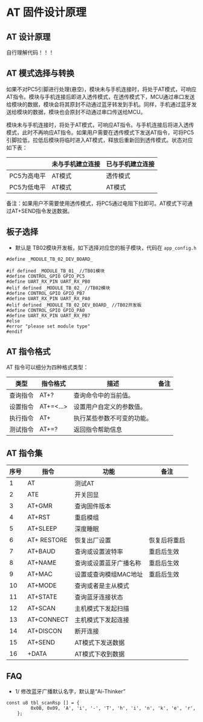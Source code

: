 <!--
 * @Author: your name
 * @Date: 2020-03-31 19:46:54
 * @LastEditTime: 2020-04-01 16:53:37
 * @LastEditors: Please set LastEditors
 * @Description: In User Settings Edit
 * @FilePath: /Telink_825X_SDK/example/at/README.md
 -->
# AT 固件设计原理

## AT 设计原理

自行理解代码！！！


## AT 模式选择与转换
如果不对PC5引脚进行处理(悬空)，模块未与手机连接时，将处于AT模式，可响应AT指令。模块与手机连接后即进入透传模式，在透传模式下，MCU通过串口发送给模块的数据，模块会将其原封不动通过蓝牙转发到手机。同样，手机通过蓝牙发送给模块的数据，模块也会原封不动通过串口传送给MCU。

模块未与手机连接时，将处于AT模式，可响应AT指令。与手机连接后将进入透传模式，此时不再响应AT指令。如果用户需要在透传模式下发送AT指令，可将PC5引脚拉低，拉低后模块将临时进入AT模式，释放后重新回到透传模式。状态对应如下表：

||未与手机建立连接|已与手机建立连接
|---|----|---|
|PC5为高电平|AT模式|透传模式
|PC5为低电平|AT模式|AT模式

备注：如果用户不需要使用透传模式，将PC5通过电阻下拉即可。AT模式下可通过AT+SEND指令发送数据。

## 板子选择

- 默认是 TB02模块开发板，如下选择对应您的板子模块，代码在  ```app_config.h```

```
#define _MODULE_TB_02_DEV_BOARD_

#if defined _MODULE_TB_01_ //TB01模块
#define CONTROL_GPIO GPIO_PC5
#define UART_RX_PIN UART_RX_PB0
#elif defined _MODULE_TB_02_ //TB02模块
#define CONTROL_GPIO GPIO_PB7
#define UART_RX_PIN UART_RX_PA0
#elif defined _MODULE_TB_02_DEV_BOARD_ //TB02开发板
#define CONTROL_GPIO GPIO_PA0
#define UART_RX_PIN UART_RX_PB7
#else
#error "please set module type"
#endif
```

## AT 指令格式
AT 指令可以细分为四种格式类型：

|类型|指令格式|描述|备注
|---|---------|---|---|
|查询指令|AT+<x>?|查询命令中的当前值。	
|设置指令|AT+<x>=<…>|设置用户自定义的参数值。	
|执行指令|AT+<x>|执行某些参数不可变的功能。	
|测试指令|AT+<x>=?|返回指令帮助信息	


## AT 指令集

|序号|指令|功能|备注|
|----|-----|----|----|
|1|AT|测试AT|
|2|ATE|开关回显|
|3|AT+GMR|查询固件版本|
|4|AT+RST|重启模组
|5|AT+SLEEP|深度睡眠|
|6|AT+ RESTORE|恢复出厂设置|恢复后将重启|
|7|AT+BAUD|查询或设置波特率|重启后生效|
|8|AT+NAME|查询或设置蓝牙广播名称|重启后生效|
|9|AT+MAC|设置或查询模组MAC地址|重启后生效|
|10|AT+MODE|查询或者是主从模式
|11|AT+STATE|查询蓝牙连接状态
|12|AT+SCAN|主机模式下发起扫描
|13|AT+CONNECT|主机模式下发起连接
|14|AT+DISCON|断开连接
|15|AT+SEND|AT模式下发送数据|
|16|+DATA|AT模式下收到数据|

## FAQ 

- 1/ 修改蓝牙广播默认名字，默认是“Ai-Thinker”

```
const u8 tbl_scanRsp [] = {
		 0x0B, 0x09, 'A', 'i', '-', 'T', 'h', 'i', 'n', 'k', 'e', 'r',
	};
```